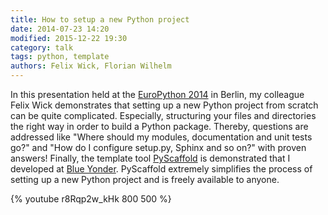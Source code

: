 ```yaml
---
title: How to setup a new Python project
date: 2014-07-23 14:20
modified: 2015-12-22 19:30
category: talk
tags: python, template
authors: Felix Wick, Florian Wilhelm
---
```


In this presentation held at the [EuroPython 2014](https://ep2014.europython.eu/)
in Berlin, my colleague Felix Wick demonstrates that setting up a new Python project
from scratch can be quite complicated. Especially, structuring your files and directories
the right way in order to build a Python package.
Thereby, questions are addressed like "Where should my modules, documentation and
unit tests go?" and "How do I configure setup.py, Sphinx and so on?" with proven answers!
Finally, the template tool [PyScaffold](http://pyscaffold.readthedocs.org/) is demonstrated
that I developed at [Blue Yonder](http://www.blue-yonder.com/). PyScaffold extremely
simplifies the process of setting up a new Python project and is freely available to anyone.

{% youtube r8Rqp2w_kHk 800 500 %}
